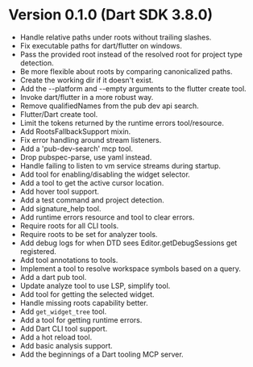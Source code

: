 # Version 0.1.0 (Dart SDK 3.8.0)

* Handle relative paths under roots without trailing slashes.
* Fix executable paths for dart/flutter on windows.
* Pass the provided root instead of the resolved root for project type detection.
* Be more flexible about roots by comparing canonicalized paths.
* Create the working dir if it doesn't exist.
* Add the --platform and --empty arguments to the flutter create tool.
* Invoke dart/flutter in a more robust way.
* Remove qualifiedNames from the pub dev api search.
* Flutter/Dart create tool.
* Limit the tokens returned by the runtime errors tool/resource.
* Add RootsFallbackSupport mixin.
* Fix error handling around stream listeners.
* Add a 'pub-dev-search' mcp tool.
* Drop pubspec-parse, use yaml instead.
* Handle failing to listen to vm service streams during startup.
* Add tool for enabling/disabling the widget selector.
* Add a tool to get the active cursor location.
* Add hover tool support.
* Add a test command and project detection.
* Add signature_help tool.
* Add runtime errors resource and tool to clear errors.
* Require roots for all CLI tools.
* Require roots to be set for analyzer tools.
* Add debug logs for when DTD sees Editor.getDebugSessions get registered.
* Add tool annotations to tools.
* Implement a tool to resolve workspace symbols based on a query.
* Add a dart pub tool.
* Update analyze tool to use LSP, simplify tool.
* Add tool for getting the selected widget.
* Handle missing roots capability better.
* Add `get_widget_tree` tool.
* Add a tool for getting runtime errors.
* Add Dart CLI tool support.
* Add a hot reload tool.
* Add basic analysis support.
* Add the beginnings of a Dart tooling MCP server.
